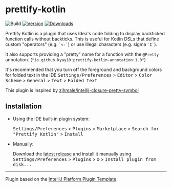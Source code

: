 # prettify-kotlin

![Build](https://github.com/kyay10/prettify-kotlin/workflows/Build/badge.svg)
[![Version](https://img.shields.io/jetbrains/plugin/v/23188-prettify-kotlin.svg)](https://plugins.jetbrains.com/plugin/23188-prettify-kotlin)
[![Downloads](https://img.shields.io/jetbrains/plugin/d/23188-prettify-kotlin.svg)](https://plugins.jetbrains.com/plugin/23188-prettify-kotlin)

<!-- Plugin description -->
Prettify Kotlin is a plugin that uses Idea's code folding to display backticked function calls without backticks. This
is useful for Kotlin DSLs that define custom "operators" (e.g. ``` `<-` ```) or use illegal characters (e.g.
sigma ``` `Σ` ```).

It also supports providing a "pretty" name for a function with the `@Pretty`
annotation. (`"io.github.kyay10:prettify-kotlin-annotation:1.0"`)

It's recommended that you turn off the foreground and background colors for folded text in the IDE
<kbd>Settings/Preferences</kbd> > <kbd>Editor</kbd> > <kbd>Color Scheme</kbd> > <kbd>General</kbd> > <kbd>
Text</kbd> > <kbd>Folded text</kbd>
<!-- Plugin description end -->

This plugin is inspired
by [zjhmale/intellij-closure-pretty-symbol](https://github.com/zjhmale/intellij-clojure-pretty-symbol)

## Installation

- Using the IDE built-in plugin system:

  <kbd>Settings/Preferences</kbd> > <kbd>Plugins</kbd> > <kbd>Marketplace</kbd> > <kbd>Search for "Prettify
  Kotlin"</kbd> >
  <kbd>Install</kbd>

- Manually:

  Download the [latest release](https://github.com/kyay10/prettify-kotlin/releases/latest) and install it manually using
  <kbd>Settings/Preferences</kbd> > <kbd>Plugins</kbd> > <kbd>⚙️</kbd> > <kbd>Install plugin from disk...</kbd>

---
Plugin based on the [IntelliJ Platform Plugin Template][template].

[template]: https://github.com/JetBrains/intellij-platform-plugin-template